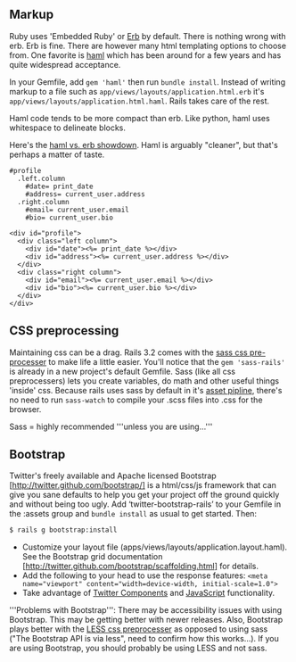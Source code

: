 ## Markup

Ruby uses 'Embedded Ruby' or [Erb](http://www.stuartellis.eu/articles/erb/) by default. There is nothing wrong with erb. Erb is fine. There are however many html templating options to choose from. One favorite is [haml](http://haml.info/) which has been around for a few years and has quite widespread acceptance.

In your Gemfile, add `gem 'haml'` then run `bundle install`. Instead of writing markup to a file such as `app/views/layouts/application.html.erb` it's `app/views/layouts/application.html.haml`. Rails takes care of the rest.

Haml code tends to be more compact than erb. Like python, haml uses whitespace to delineate blocks.

Here's the [haml vs. erb showdown](http://haml.info). Haml is arguably "cleaner", but that's perhaps a matter of taste.

~~~ haml
#profile
  .left.column
    #date= print_date
    #address= current_user.address
  .right.column
    #email= current_user.email
    #bio= current_user.bio
~~~

~~~ erb
<div id="profile">
  <div class="left column">
    <div id="date"><%= print_date %></div>
    <div id="address"><%= current_user.address %></div>
  </div>
  <div class="right column">
    <div id="email"><%= current_user.email %></div>
    <div id="bio"><%= current_user.bio %></div>
  </div>
</div>
~~~

## CSS preprocessing

Maintaining css can be a drag. Rails 3.2 comes with the [sass css pre-processer](http://sass-lang.com/) to make life a little easier. You'll notice that the `gem 'sass-rails'` is already in a new project's default Gemfile. Sass (like all css preprocessers) lets you create variables, do math and other useful things 'inside' css.  Because rails uses sass by default in it's [asset pipline](http://guides.rubyonrails.org/asset_pipeline.html), there's no need to run `sass-watch` to compile your .scss files into .css for the browser. 

Sass = highly recommended '''unless you are using...'''


## Bootstrap

Twitter's freely available and Apache licensed Bootstrap [http://twitter.github.com/bootstrap/] is a html/css/js framework that can give you sane defaults to help you get your project off the ground quickly and without being too ugly. Add ‘twitter-bootstrap-rails’ to your Gemfile in the :assets group and <code>bundle install</code> as usual to get started. Then:

~~~ bash
$ rails g bootstrap:install
~~~

* Customize your layout file (apps/views/layouts/application.layout.haml). See the Bootstrap grid documentation [http://twitter.github.com/bootstrap/scaffolding.html] for details.
* Add the following to your head to use the response features:
   `<meta name="viewport" content="width=device-width, initial-scale=1.0">`
* Take advantage of [Twitter Components](http://twitter.github.com/bootstrap/components.html) and [JavaScript](http://twitter.github.com/bootstrap/javascript.html) functionality.


'''Problems with Bootstrap''': There may be accessibility issues with using Bootstrap. This may be getting better with newer releases. Also, Bootstrap plays better with the [LESS css preprocesser](http://lesscss.org/) as opposed to using sass ("The Bootstrap API is via less", need to confirm how this works...). If you are using Bootstrap, you should probably be using LESS and not sass.

